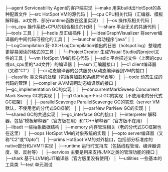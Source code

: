 ├─agent                            Serviceability Agent的客户端实现
├─make                             用来build出HotSpot的各种配置文件
├─src                              HotSpot VM的源代码
│  ├─cpu                            CPU相关代码（汇编器、模板解释器、ad文件、部分runtime函数在这里实现）
│  ├─os                             操作系相关代码
│  ├─os_cpu                         操作系统+CPU的组合相关的代码
│  └─share                          平台无关的共通代码
│      ├─tools                        工具
│      │  ├─hsdis                      反汇编插件
│      │  ├─IdealGraphVisualizer       将server编译器的中间代码可视化的工具
│      │  ├─launcher                   启动程序“java”
│      │  ├─LogCompilation             将-XX:+LogCompilation输出的日志（hotspot.log）整理成更容易阅读的格式的工具
│      │  └─ProjectCreator             生成Visual Studio的project文件的工具
│      └─vm                           HotSpot VM的核心代码
│          ├─adlc                       平台描述文件（上面的cpu或os_cpu里的*.ad文件）的编译器
│          ├─asm                        汇编器接口
│          ├─c1                         client编译器（又称“C1”）
│          ├─ci                         动态编译器的公共服务/从动态编译器到VM的接口
│          ├─classfile                  类文件的处理（包括类加载和系统符号表等）
│          ├─code                       动态生成的代码的管理
│          ├─compiler                   从VM调用动态编译器的接口
│          ├─gc_implementation          GC的实现
│          │  ├─concurrentMarkSweep      Concurrent Mark Sweep GC的实现
│          │  ├─g1                       Garbage-First GC的实现（不使用老的分代式GC框架）
│          │  ├─parallelScavenge         ParallelScavenge GC的实现（server VM默认，不使用老的分代式GC框架）
│          │  ├─parNew                   ParNew GC的实现
│          │  └─shared                   GC的共通实现
│          ├─gc_interface               GC的接口
│          ├─interpreter                解释器，包括“模板解释器”（官方版在用）和“C++解释器”（官方版不在用）
│          ├─libadt                     一些抽象数据结构
│          ├─memory                     内存管理相关（老的分代式GC框架也在这里）
│          ├─oops                       HotSpot VM的对象系统的实现
│          ├─opto                       server编译器（又称“C2”或“Opto”）
│          ├─prims                      HotSpot VM的对外接口，包括部分标准库的native部分和JVMTI实现
│          ├─runtime                    运行时支持库（包括线程管理、编译器调度、锁、反射等）
│          ├─services                   主要是用来支持JMX之类的管理功能的接口
│          ├─shark                      基于LLVM的JIT编译器（官方版里没有使用）
│          └─utilities                  一些基本的工具类
└─test                             单元测试
